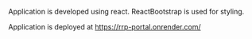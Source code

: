 Application is developed using react.
ReactBootstrap is used for styling.

Application is deployed at https://rrp-portal.onrender.com/
